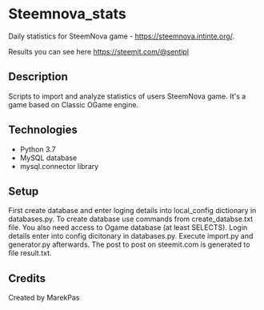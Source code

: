 # Steemnova_stats
Daily statistics for SteemNova game - https://steemnova.intinte.org/.

Results you can see here https://steemit.com/@sentipl

## Description
Scripts to import and analyze statistics of users SteemNova game. It's a game based on Classic OGame engine.

## Technologies
* Python 3.7
* MySQL database
* mysql.connector library

## Setup
First create database and enter loging details into local_config dictionary in databases.py. To create database use commands from create_databse.txt file.
You also need access to Ogame database (at least SELECTS). Login details enter into config dicitonary in databases.py.
Execute import.py and generator.py afterwards. The post to post on steemit.com is generated to file result.txt.

## Credits
Created by MarekPas
